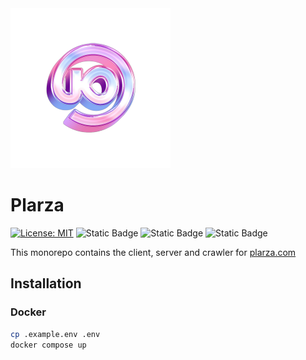 <img src="./src/plarza.png" alt="logo" width="256"/>

# Plarza
[![License: MIT](https://img.shields.io/badge/License-GPL3.0-g.svg)](https://opensource.org/license/gpl-3-0/)
![Static Badge](https://img.shields.io/badge/-%40plarzadotcom-pink?style=flat&logo=instagram&logoColor=white&color=ff0000&link=https%3A%2F%2Fx.com%2Fplarzadotcom)
![Static Badge](https://img.shields.io/badge/-%40plarzadotcom-black?style=flat&logo=x&link=https%3A%2F%2Fx.com%2Fplarzadotcom)
![Static Badge](https://img.shields.io/badge/-%40plarzadotcom-pink?style=flat&logo=instagram&logoColor=white&color=d62976&link=https%3A%2F%2Fx.com%2Fplarzadotcom)

This monorepo contains the client, server and crawler for [plarza.com](https://plarza.com)

## Installation

### Docker 
```bash
cp .example.env .env
docker compose up
```
